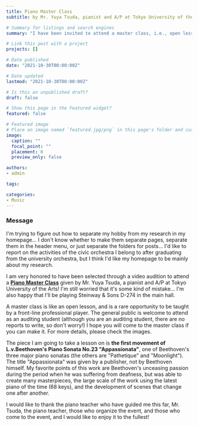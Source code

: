 ```yaml
---
title: Piano Master Class
subtitle: by Mr. Yuya Tsuda, pianist and A/P at Tokyo University of the Arts

# Summary for listings and search engines
summary: "I have been invited to attend a master class, i.e., open lesson, given by Mr. Yuya Tsuda, a pianist and A/P at Tokyo University of the Arts."

# Link this post with a project
projects: []

# Date published
date: "2021-10-30T00:00:00Z"

# Date updated
lastmod: "2021-10-30T00:00:00Z"

# Is this an unpublished draft?
draft: false

# Show this page in the Featured widget?
featured: false

# Featured image
# Place an image named `featured.jpg/png` in this page's folder and customize its options here.
image:
  caption: ""
  focal_point: ""
  placement: 0
  preview_only: false

authors:
- admin

tags:

categories:
- Music
---
```


### Message

I'm trying to figure out how to separate my hobby from my research in my homepage... I don't know whether to make them separate pages, separate them in the header menu, or just separate the folders for posts... I'd like to report on the activities of the civic orchestra I belong to after graduating from the university orchestra, but I think I'd like my homepage to be mainly about my research.

I am very honored to have been selected through a video audition to attend a [**Piano Master Class**](https://yamato-bunka.jp/hall/2021/007506.html) given by Mr. Yuya Tsuda, a pianist and A/P at Tokyo University of the Arts! I'm still worried that it's some kind of mistake... I'm also happy that I'll be playing Steinway & Sons D-274 in the main hall.

A master class is like an open lesson, and is a rare opportunity to be taught by a front-line professional player. The general public is welcome to attend as an auditing student (although you are an auditing student, there are no reports to write, so don't worry!) I hope you will come to the master class if you can make it. For more details, please check the images.

The piece I am going to take a lesson on is **the first movement of L.v.Beethoven's Piano Sonata No.23 "Appassionata"**, one of Beethoven's three major piano sonatas (the others are "Pathetique" and "Moonlight"). The title "Appassionata" was given by a publisher, not by Beethoven himself. My favorite points of this work are Beethoven's unceasing passion during the period when he was suffering from deafness, but was able to create many masterpieces, the large scale of the work using the latest piano of the time (68 keys), and the development of scenes that change one after another. 

I would like to thank the piano teacher who have guided me this far, Mr. Tsuda, the piano teacher, those who organize the event, and those who come to the event, and I would like to enjoy it to the fullest!